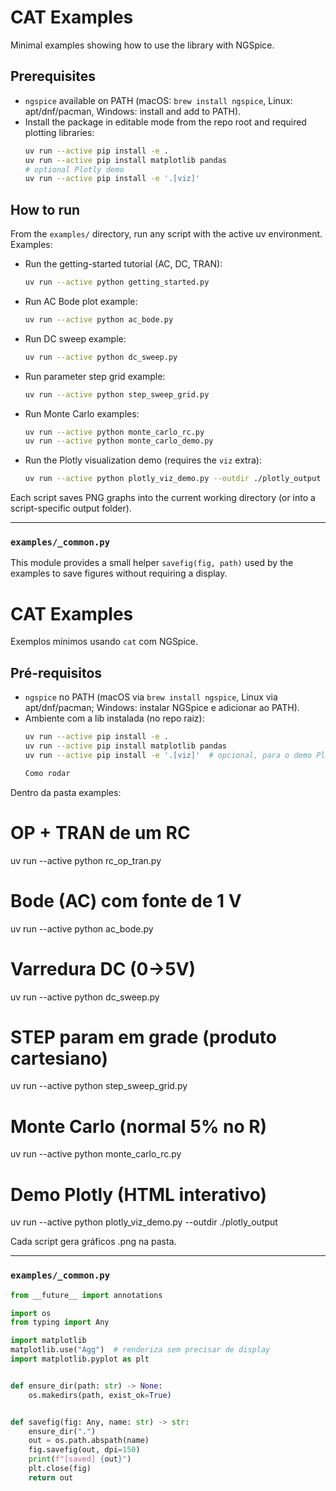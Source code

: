 # CAT Examples

Minimal examples showing how to use the library with NGSpice.

## Prerequisites

- `ngspice` available on PATH (macOS: `brew install ngspice`, Linux: apt/dnf/pacman, Windows: install and add to PATH).
- Install the package in editable mode from the repo root and required plotting libraries:
  ```bash
  uv run --active pip install -e .
  uv run --active pip install matplotlib pandas
  # optional Plotly demo
  uv run --active pip install -e '.[viz]'
  ```

## How to run

From the `examples/` directory, run any script with the active uv environment. Examples:

- Run the getting-started tutorial (AC, DC, TRAN):
  ```bash
  uv run --active python getting_started.py
  ```

- Run AC Bode plot example:
  ```bash
  uv run --active python ac_bode.py
  ```

- Run DC sweep example:
  ```bash
  uv run --active python dc_sweep.py
  ```

- Run parameter step grid example:
  ```bash
  uv run --active python step_sweep_grid.py
  ```

- Run Monte Carlo examples:
  ```bash
  uv run --active python monte_carlo_rc.py
  uv run --active python monte_carlo_demo.py
  ```

- Run the Plotly visualization demo (requires the ``viz`` extra):
  ```bash
  uv run --active python plotly_viz_demo.py --outdir ./plotly_output
  ```

Each script saves PNG graphs into the current working directory (or into a script-specific output folder).

---

### `examples/_common.py`
This module provides a small helper `savefig(fig, path)` used by the examples to save figures without requiring a display.
# CAT Examples

Exemplos mínimos usando `cat` com NGSpice.

## Pré-requisitos

- `ngspice` no PATH (macOS via `brew install ngspice`, Linux via apt/dnf/pacman; Windows: instalar NGSpice e adicionar ao PATH).
- Ambiente com a lib instalada (no repo raiz):
  ```bash
  uv run --active pip install -e .
  uv run --active pip install matplotlib pandas
  uv run --active pip install -e '.[viz]'  # opcional, para o demo Plotly

  Como rodar

Dentro da pasta examples:

# OP + TRAN de um RC
uv run --active python rc_op_tran.py

# Bode (AC) com fonte de 1 V
uv run --active python ac_bode.py

# Varredura DC (0→5V)
uv run --active python dc_sweep.py

# STEP param em grade (produto cartesiano)
uv run --active python step_sweep_grid.py

# Monte Carlo (normal 5% no R)
uv run --active python monte_carlo_rc.py

# Demo Plotly (HTML interativo)
uv run --active python plotly_viz_demo.py --outdir ./plotly_output

Cada script gera gráficos .png na pasta.

---

### `examples/_common.py`
```python
from __future__ import annotations

import os
from typing import Any

import matplotlib
matplotlib.use("Agg")  # renderiza sem precisar de display
import matplotlib.pyplot as plt


def ensure_dir(path: str) -> None:
    os.makedirs(path, exist_ok=True)


def savefig(fig: Any, name: str) -> str:
    ensure_dir(".")
    out = os.path.abspath(name)
    fig.savefig(out, dpi=150)
    print(f"[saved] {out}")
    plt.close(fig)
    return out
